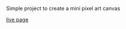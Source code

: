 Simple project to create a mini pixel art canvas

[live page](https://3noki.github.io/udacity_front_end_web_developer/lab_2_pixel_art_maker/index.html)
